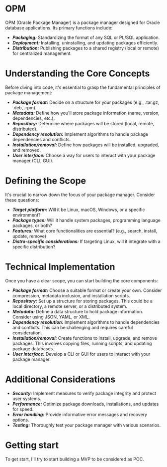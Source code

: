 # OPM

OPM (Oracle Package Manager) is a package manager designed for Oracle database applications. Its primary functions include:

  * ***Packaging:*** Standardizing the format of any SQL or PL/SQL application.
  * ***Deployment:*** Installing, uninstalling, and updating packages efficiently.
  * ***Distribution:*** Publishing packages to a shared registry (local or remote) for centralized management.

# Understanding the Core Concepts

Before diving into code, it's essential to grasp the fundamental principles of package management:

- ***Package format:*** Decide on a structure for your packages (e.g., .tar.gz, .deb, .rpm).
- ***Metadata:*** Define how you'll store package information (name, version, dependencies, etc.).
- ***Repository:*** Determine where packages will be stored (local, remote, distributed).
- ***Dependency resolution:*** Implement algorithms to handle package dependencies and conflicts.
- ***Installation/removal:*** Define how packages will be installed, upgraded, and removed.
- ***User interface:*** Choose a way for users to interact with your package manager (CLI, GUI).

# Defining the Scope

It's crucial to narrow down the focus of your package manager. Consider these questions:

- ***Target platform:*** Will it be Linux, macOS, Windows, or a specific environment?
- ***Package types:*** Will it handle system packages, programming language packages, or both?
- ***Features:*** What core functionalities are essential? (e.g., search, install, update, remove)
- ***Distro-specific considerations:*** If targeting Linux, will it integrate with a specific distribution?

# Technical Implementation

Once you have a clear scope, you can start building the core components:

- ***Package format:*** Choose a suitable format or create your own. Consider compression, metadata inclusion, and installation scripts.
- ***Repository:*** Set up a structure for storing packages. This could be a local directory, a remote server, or a distributed system.
- ***Metadata:*** Define a data structure to hold package information. Consider using JSON, YAML, or XML.
- ***Dependency resolution:*** Implement algorithms to handle dependencies and conflicts. This can be challenging and requires careful consideration.
- ***Installation/removal:*** Create functions to install, upgrade, and remove packages. This involves copying files, running scripts, and updating package databases.
- ***User interface:*** Develop a CLI or GUI for users to interact with your package manager.

# Additional Considerations

- ***Security:*** Implement measures to verify package integrity and protect user systems.
- ***Performance:*** Optimize package downloads, installations, and updates for speed.
- ***Error handling:*** Provide informative error messages and recovery options.
- ***Testing:*** Thoroughly test your package manager with various scenarios.





# Getting start

To get start, I'll try to start building a MVP to be considered as POC.
